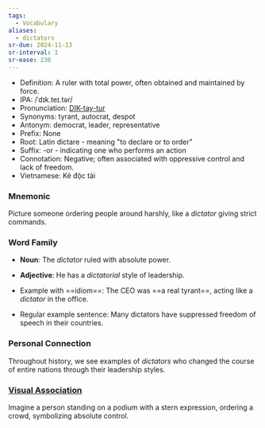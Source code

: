```yaml
---
tags:
  - Vocabulary
aliases:
  - dictators
sr-due: 2024-11-13
sr-interval: 1
sr-ease: 230
---
```


- Definition: A ruler with total power, often obtained and maintained by force.
- IPA: /ˈdɪk.teɪ.tər/
- Pronunciation: [DIK-tay-tur](https://www.google.com/search?q=how+to+pronounce+dictator)
- Synonyms: tyrant, autocrat, despot
- Antonym: democrat, leader, representative
- Prefix: None
- Root: Latin dictare - meaning "to declare or to order"
- Suffix: -or - indicating one who performs an action
- Connotation: Negative; often associated with oppressive control and lack of freedom.
- Vietnamese: Kẻ độc tài

### Mnemonic

Picture someone ordering people around harshly, like a *dictator* giving strict commands.

### Word Family

- **Noun**: The *dictator* ruled with absolute power.
- **Adjective**: He has a *dictatorial* style of leadership.

- Example with ==idiom==: The CEO was ==a real tyrant==, acting like a *dictator* in the office.
- Regular example sentence: Many dictators have suppressed freedom of speech in their countries.

### Personal Connection

Throughout history, we see examples of *dictators* who changed the course of entire nations through their leadership styles.

### [Visual Association](https://www.google.com/search?tbm=isch&q=dictator)

Imagine a person standing on a podium with a stern expression, ordering a crowd, symbolizing absolute control.
